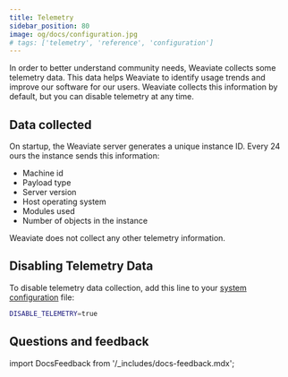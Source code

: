 ```yaml
---
title: Telemetry
sidebar_position: 80
image: og/docs/configuration.jpg
# tags: ['telemetry', 'reference', 'configuration']
---
```


In order to better understand community needs, Weaviate collects some telemetry data. This data helps Weaviate to identify usage trends and improve our software for our users. Weaviate collects this information by default, but you can disable telemetry at any time.

## Data collected

On startup, the Weaviate server generates a unique instance ID. Every 24 ours the instance sends this information:

- Machine id
- Payload type
- Server version
- Host operating system
- Modules used
- Number of objects in the instance

Weaviate does not collect any other telemetry information.

## Disabling Telemetry Data

To disable telemetry data collection, add this line to your [system configuration](./env-vars.md) file:

```bash
DISABLE_TELEMETRY=true
```

## Questions and feedback

import DocsFeedback from '/_includes/docs-feedback.mdx';

<DocsFeedback/>
